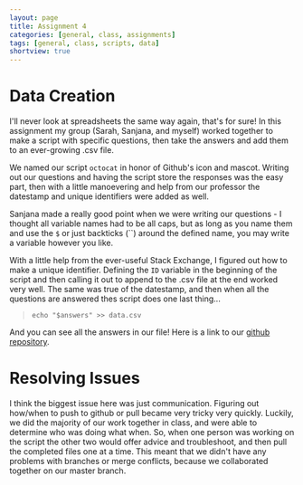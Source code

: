 ```yaml
---
layout: page
title: Assignment 4
categories: [general, class, assignments]
tags: [general, class, scripts, data]
shortview: true
---
```


# Data Creation

I'll never look at spreadsheets the same way again, that's for sure! In this assignment my group (Sarah, Sanjana, and myself) worked together to
make a script with specific questions, then take the answers and add them to an ever-growing .csv file.

We named our script `octocat` in honor of Github's icon and mascot. Writing out our questions and having the script store the responses was the easy
part, then with a little manoevering and help from our professor the datestamp and unique identifiers were added as well. 

Sanjana made a really good point when we were writing our questions - I thought all variable names had to be all caps, but as long as you name 
them and use the `$` or just backticks (``) around the defined name, you may write a variable however you like.

With a little help from the ever-useful Stack Exchange, I figured out how to make a unique identifier. 
Defining the `ID` variable in the beginning of the script and then calling it out to append to the .csv file at the end worked very well. 
The same was true of the datestamp, and then when all the questions are answered thes script does one last thing...

> `echo "$answers" >> data.csv`

And you can see all the answers in our file! Here is a link to our [github repository](https://github.com/sarecht/octocat). 

# Resolving Issues

I think the biggest issue here was just communication. Figuring out how/when to push to github or pull became very tricky very quickly.
Luckily, we did the majority of our work together in class, and were able to determine who was doing what when. So, when one person
was working on the script the other two would offer advice and troubleshoot, and then pull the completed files one at a time. This meant
that we didn't have any problems with branches or merge conflicts, because we collaborated together on our master branch. 